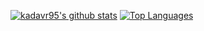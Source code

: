 [![kadavr95's github stats](https://github-readme-stats.vercel.app/api?username=kadavr95&count_private=true&show_icons=true&)](https://github.com/anuraghazra/github-readme-stats)
[![Top Languages](https://github-readme-stats.vercel.app/api/top-langs/?username=kadavr95&langs_count=10&layout=compact)](https://github.com/anuraghazra/github-readme-stats)
